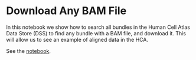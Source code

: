 # Download Any BAM File

In this notebook we show how to search all bundles in the Human Cell Atlas Data Store (DSS) to find any bundle with
a BAM file, and download it. This will allow us to see an example of aligned data in the HCA.

See the [notebook](download-any-bam-file.ipynb).
